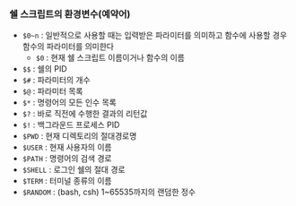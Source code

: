 ### 쉘 스크립트의 환경변수(예약어)

- `$0~n` : 일반적으로 사용할 때는 입력받은 파라미터를 의미하고 함수에 사용할 경우 함수의 파라미터를 의미한다
  - `$0` : 현재 쉘 스크립트 이름이거나 함수의 이름
- `$$` : 쉘의 PID
- `$#` : 파라미터의 개수
- `$@` : 파라미터 목록
- `$*` : 명령어의 모든 인수 목록
- `$?` : 바로 직전에 수행한 결과의 리턴값
- `$!` : 백그라운드 프로세스 PID
- `$PWD` : 현재 디렉토리의 절대경로명
- `$USER` : 현재 사용자의 이름
- `$PATH` : 명령어의 검색 경로
- `$SHELL` : 로그인 쉘의 절대 경로
- `$TERM` : 터미널 종류의 이름
- `$RANDOM` : (bash, csh) 1~65535까지의 랜덤한 정수

